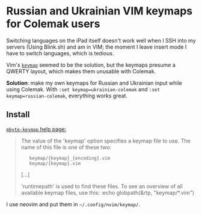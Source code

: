 # Russian and Ukrainian VIM keymaps for Colemak users

Switching languages on the iPad itself doesn't work well when I SSH into my servers (Using Blink.sh) and am in VIM; the moment I leave insert mode I have to switch languages, which is tedious.

Vim's [`keymap`](https://vimhelp.org/options.txt.html#%27keymap%27) seemed to be the solution, but the keymaps presume a QWERTY layout, which makes them unusable with Colemak. 

**Solution**: make my own keymaps for Russian and Ukrainian input while using Colemak. With `:set keymap=ukrainian-colemak` and `:set keymap=russian-colemak`, everything works great.

## Install
[`mbyte-keymap` help page:](https://vimhelp.org/mbyte.txt.html#mbyte-keymap)
>The value of the 'keymap' option specifies a keymap file to use.  The name of
>this file is one of these two:
>
>        keymap/{keymap}_{encoding}.vim
>        keymap/{keymap}.vim
> [...]
>
>'runtimepath' is used to find these files.  To see an overview of all
>available keymap files, use this: 
>        :echo globpath(&rtp, "keymap/*.vim")

I use neovim and put them in `~/.config/nvim/keymap/`.
